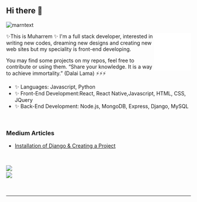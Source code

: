 <!-- <img src="https://github-readme-stats.vercel.app/api?username=marntext&show_icons=true&theme=tokyonight" align='right' width="55%"> -->
## Hi there 👋
<p align="left"> <img src="https://komarev.com/ghpvc/?username=marntext" alt="marntext" /> </p>





<img src="./animation_500_kd7ngokt.gif" alt="react-native" width="20%" height="20%" align="right">

✨This is Muharrem ✨ I'm a full stack developer, interested in writing new codes, dreaming new designs and creating new web sites but my speciality is front-end developing.

You may find some projects on my repos, feel free to contribute or using them. 
“Share your knowledge. It is a way to achieve immortality.” (Dalai Lama) ⚡⚡⚡

- ✨ Languages: Javascript, Python
- ✨ Front-End Development:React, React Native,Javascript, HTML, CSS, JQuery
- ✨ Back-End Development: Node.js, MongoDB, Express, Django, MySQL
<br/>

### Medium Articles

- [Installation of Django & Creating a Project](https://marntext.medium.com/installation-of-django-creating-a-project-cafeac454e58)
<br/>

[![](https://img.shields.io/badge/linkedin-%230077B5.svg?&style=for-the-badge&logo=linkedin&logoColor=white)](https://www.linkedin.com/in/muharrem-kuruo%C4%9Flu-b3a5221b8/)
<br/>
[![](https://img.shields.io/badge/medium-%2312100E.svg?&style=for-the-badge&logo=medium&logoColor=white)](https://marntext.medium.com/)
<br/>

<br/><hr/><br/>

<!-- <p align="center"> 
<img  src="logo_rn.png" height="60"> &nbsp;&nbsp; &nbsp;&nbsp; 
<img src="logo_react.png" height="60"> &nbsp;&nbsp;&nbsp;&nbsp; 
<img src="logo_js.png" height="60">&nbsp;&nbsp; &nbsp;&nbsp; 
<img src="css.png" height="60"> &nbsp;&nbsp;&nbsp;&nbsp; 
<img src="html.png" height="60">&nbsp;&nbsp; &nbsp;&nbsp; 
<img src="logo_python.png" height="60">
 </p> 
  <br/> -->


